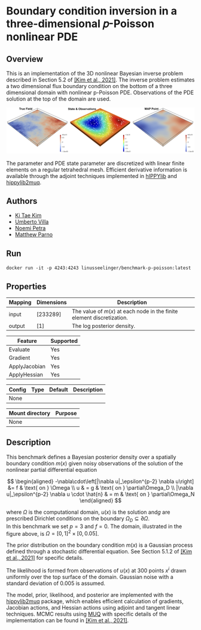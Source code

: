 # Boundary condition inversion in a three-dimensional 𝑝-Poisson nonlinear PDE

## Overview
This is an implementation of the 3D nonlinear Bayesian inverse problem described in Section 5.2 of [[Kim et al., 2021]](https://arxiv.org/pdf/2112.00713.pdf).  The inverse problem estimates a two dimensional flux boundary condition on the bottom of a three dimensional domain with nonlinear p-Poisson PDE.  Observations of the PDE solution at the top of the domain are used. 

![Domain](https://raw.githubusercontent.com/UM-Bridge/benchmarks/main/benchmarks/p-poisson/domain.png "Domain and MAP Point")

The parameter and PDE state parameter are discretized with linear finite elements on a regular tetrahedral mesh.  Efficient derivative information is available through the adjoint techniques implemented in [hIPPYlib](https://hippylib.github.io/) and [hippylib2muq](https://hippylib.github.io/muq-hippylib/).


## Authors
- [Ki Tae Kim](mailto:kkim107@ucmerced.edu)
- [Umberto Villa](mailto:uvilla@wustl.edu)
- [Noemi Petra](mailto:npetra@ucmerced.edu)
- [Matthew Parno](mailto:matthew.d.parno@dartmouth.edu)

## Run
```
docker run -it -p 4243:4243 linusseelinger/benchmark-p-poisson:latest
```

## Properties

Mapping | Dimensions | Description
---|---|---
input | [233289] | The value of $m(x)$ at each node in the finite element discretization.
output | [1] | The log posterior density.

Feature | Supported
---|---
Evaluate | Yes
Gradient | Yes 
ApplyJacobian | Yes
ApplyHessian | Yes

Config | Type | Default | Description
---|---|---|---
None | | |

Mount directory | Purpose
---|---
None |


## Description 

This benchmark defines a Bayesian posterior density over a spatially boundary condition $m(x)$ given noisy observations of the solution of the nonlinear partial differential equation

$$
\begin{aligned}
-\nabla\cdot\left[|\nabla u|_\epsilon^{p-2} \nabla u\right] &= f  & \text{ on } \Omega \\
u & = g & \text{ on } \partial\Omega_D \\
|\nabla u|_\epsilon^{p-2} \nabla u \cdot \hat{n} & = m  & \text{ on } \partial\Omega_N
\end{aligned}
$$

where $\Omega$ is the computational domain, $u(x)$ is the solution and$g$ are prescribed Dirichlet conditions on the boundary $\Omega_D\subseteq \partial \Omega$.  
In this benchmark we set $p=3$ and $f=0$.  The domain, illustrated in the figure above, is $\Omega = [0,1]^2\times [0,0.05]$.   

The prior distribution on the boundary condition $m(x)$ is a Gaussian process defined through a stochastic differential equation.  See Section 5.1.2 of [[Kim et al., 2021]](https://arxiv.org/pdf/2112.00713.pdf) for specific details. 

The likelihood is formed from observations of $u(x)$ at 300 points $x^{i}$ drawn uniformly over the top surface of the domain.  Gaussian noise with a standard deviation of $0.005$ is assumed.

The model, prior, likelihood, and posterior are implemented with the [hippylib2muq](https://hippylib.github.io/muq-hippylib/) package, which enables efficient calculation of gradients, Jacobian actions, and Hessian actions using adjoint and tangent linear techniques.   MCMC results using [MUQ](https://mituq.bitbucket.io/source/_site/index.html) with specific details of the implementation can be found in [[Kim et al., 2021]](https://arxiv.org/pdf/2112.00713.pdf).
